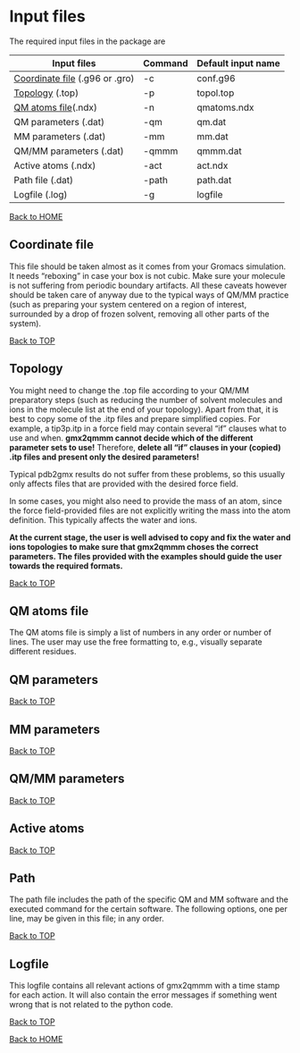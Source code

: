 # Input files

The required input files in the package are

|Input files|Command|Default input name|
| ------ | ------ | ------ |
|[Coordinate file](#Coordinate-file) (.g96 or .gro)|-c|conf.g96|
|[Topology](#Topology) (.top)|-p|topol.top|
|[QM atoms file](#QM-atoms-file)(.ndx)|-n|qmatoms.ndx|
|QM parameters (.dat)|-qm|qm.dat|
|MM parameters (.dat)|-mm|mm.dat|
|QM/MM parameters (.dat)|-qmmm|qmmm.dat|
|Active atoms (.ndx)|-act|act.ndx|
|Path file (.dat)|-path|path.dat|
|Logfile (.log)|-g|logfile|

[Back to HOME](https://gmx2qmmm.github.io/gmx2qmmm_io/)

## Coordinate file

This file should be taken almost as it comes from your Gromacs simulation. It needs “reboxing” in case your box is not cubic. Make sure your molecule is not suffering from periodic boundary artifacts. All these caveats however should be taken care of anyway due to the typical ways of QM/MM practice (such as preparing your system centered on a region of interest, surrounded by a drop of frozen solvent, removing all other parts of the system).

[Back to TOP](input_params/input_params.md)

## Topology

You might need to change the .top file according to your QM/MM preparatory steps (such as reducing the number of solvent molecules and ions in the molecule list at the end of your topology). Apart from that, it is best to copy some of the .itp files and prepare simplified copies. For example, a tip3p.itp in a force field may contain several “if” clauses what to use and when. **gmx2qmmm cannot decide which of the different parameter sets to use!** Therefore, **delete all “if” clauses in your (copied) .itp files and present only the desired parameters!**

Typical pdb2gmx results do not suffer from these problems, so this usually only affects files that are provided with the desired force field.

In some cases, you might also need to provide the mass of an atom, since the force field-provided files are not explicitly writing the mass into the atom definition. This typically affects the water and ions. 

**At the current stage, the user is well advised to copy and fix the water and ions topologies to make sure that gmx2qmmm choses the correct parameters. The files provided with the examples should guide the user towards the required formats.**

[Back to TOP](input_params/input_params.md)

## QM atoms file

The QM atoms file is simply a list of numbers in any order or number of lines. The user may use the free
formatting to, e.g., visually separate different residues.

## QM parameters

[Back to TOP](input_params/input_params.md)

## MM parameters

[Back to TOP](input_params/input_params.md)

## QM/MM parameters

[Back to TOP](input_params/input_params.md)

## Active atoms

[Back to TOP](input_params/input_params.md)

## Path
The path file includes the path of the specific QM and MM software and the executed command for the certain software. The following options, one per line, may be given in this file; in any order.

[Back to TOP](input_params/input_params.md)

## Logfile

This logfile contains all relevant actions of gmx2qmmm with a time stamp for each action. It will also contain the error messages if something went wrong that is not related to the python code.

[Back to TOP](input_params/input_params.md)

[Back to HOME](https://gmx2qmmm.github.io/gmx2qmmm_io/)
